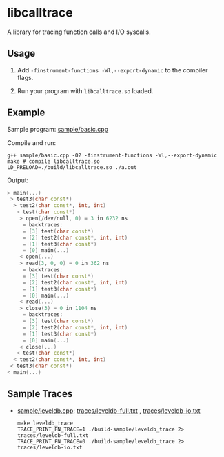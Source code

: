 # libcalltrace

A library for tracing function calls and I/O syscalls.

## Usage

1. Add `-finstrument-functions -Wl,--export-dynamic` to the compiler flags.

2. Run your program with `libcalltrace.so` loaded.

## Example

Sample program: [sample/basic.cpp](sample/basic.cpp)

Compile and run:

```shell
g++ sample/basic.cpp -O2 -finstrument-functions -Wl,--export-dynamic
make # compile libcalltrace.so
LD_PRELOAD=./build/libcalltrace.so ./a.out
```

Output:

```cpp
> main(...)
 > test3(char const*)
  > test2(char const*, int, int)
   > test(char const*)
    > open(/dev/null, 0) = 3 in 6232 ns
     = backtraces:
     = [3] test(char const*)
     = [2] test2(char const*, int, int)
     = [1] test3(char const*)
     = [0] main(...)
    < open(...)
    > read(3, 0, 0) = 0 in 362 ns
     = backtraces:
     = [3] test(char const*)
     = [2] test2(char const*, int, int)
     = [1] test3(char const*)
     = [0] main(...)
    < read(...)
    > close(3) = 0 in 1104 ns
     = backtraces:
     = [3] test(char const*)
     = [2] test2(char const*, int, int)
     = [1] test3(char const*)
     = [0] main(...)
    < close(...)
   < test(char const*)
  < test2(char const*, int, int)
 < test3(char const*)
< main(...)
```

## Sample Traces

- [sample/leveldb.cpp](sample/leveldb.cpp): [traces/leveldb-full.txt](https://raw.githubusercontent.com/ShawnZhong/FuncTrace/main/traces/leveldb-full.txt)
  , [traces/leveldb-io.txt](https://raw.githubusercontent.com/ShawnZhong/FuncTrace/main/traces/leveldb-io.txt)

  ```
  make leveldb_trace
  TRACE_PRINT_FN_TRACE=1 ./build-sample/leveldb_trace 2> traces/leveldb-full.txt
  TRACE_PRINT_FN_TRACE=0 ./build-sample/leveldb_trace 2> traces/leveldb-io.txt
  ```


